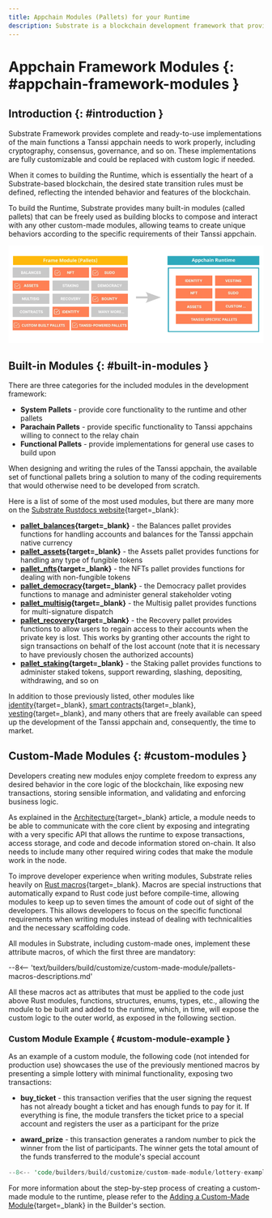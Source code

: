 ```yaml
---
title: Appchain Modules (Pallets) for your Runtime
description: Substrate is a blockchain development framework that provides modules (pallets) ready to be composed with the developer's custom logic in the appchain Runtime.
---
```


# Appchain Framework Modules {: #appchain-framework-modules }

## Introduction {: #introduction }

Substrate Framework provides complete and ready-to-use implementations of the main functions a Tanssi appchain needs to work properly, including cryptography, consensus, governance, and so on. These implementations are fully customizable and could be replaced with custom logic if needed.

When it comes to building the Runtime, which is essentially the heart of a Substrate-based blockchain, the desired state transition rules must be defined, reflecting the intended behavior and features of the blockchain.

To build the Runtime, Substrate provides many built-in modules (called pallets) that can be freely used as building blocks to compose and interact with any other custom-made modules, allowing teams to create unique behaviors according to the specific requirements of their Tanssi appchain.

![Built-in modules](/images/learn/framework/modules/modules-1.webp)

## Built-in Modules {: #built-in-modules }

There are three categories for the included modules in the development framework:

- **System Pallets** - provide core functionality to the runtime and other pallets
- **Parachain Pallets** - provide specific functionality to Tanssi appchains willing to connect to the relay chain
- **Functional Pallets** - provide implementations for general use cases to build upon

When designing and writing the rules of the Tanssi appchain, the available set of functional pallets bring a solution to many of the coding requirements that would otherwise need to be developed from scratch.

Here is a list of some of the most used modules, but there are many more on the [Substrate Rustdocs website](https://paritytech.github.io/substrate/){target=\_blank}:

- **[pallet_balances](https://paritytech.github.io/substrate/master/pallet_balances/index.html){target=\_blank}** - the Balances pallet provides functions for handling accounts and balances for the Tanssi appchain native currency
- **[pallet_assets](https://paritytech.github.io/substrate/master/pallet_assets/index.html){target=\_blank}** - the Assets pallet provides functions for handling any type of fungible tokens
- **[pallet_nfts](https://paritytech.github.io/substrate/master/pallet_nfts/index.html){target=\_blank}** - the NFTs pallet provides functions for dealing with non-fungible tokens
- **[pallet_democracy](https://paritytech.github.io/substrate/master/pallet_democracy/index.html){target=\_blank}** - the Democracy pallet provides functions to manage and administer general stakeholder voting
- **[pallet_multisig](https://paritytech.github.io/substrate/master/pallet_multisig/index.html){target=\_blank}** - the Multisig pallet provides functions for multi-signature dispatch
- **[pallet_recovery](https://paritytech.github.io/substrate/master/pallet_recovery/index.html){target=\_blank}** - the Recovery pallet provides functions to allow users to regain access to their accounts when the private key is lost. This works by granting other accounts the right to sign transactions on behalf of the lost account (note that it is necessary to have previously chosen the authorized accounts)
- **[pallet_staking](https://paritytech.github.io/substrate/master/pallet_staking/index.html){target=\_blank}** - the Staking pallet provides functions to administer staked tokens, support rewarding, slashing, depositing, withdrawing, and so on

In addition to those previously listed, other modules like [identity](https://paritytech.github.io/substrate/master/pallet_identity/index.html){target=\_blank}, [smart contracts](https://paritytech.github.io/substrate/master/pallet_contracts/index.html){target=\_blank}, [vesting](https://paritytech.github.io/substrate/master/pallet_vesting/index.html){target=\_blank}, and many others that are freely available can speed up the development of the Tanssi appchain and, consequently, the time to market.

## Custom-Made Modules {: #custom-modules }

Developers creating new modules enjoy complete freedom to express any desired behavior in the core logic of the blockchain, like exposing new transactions, storing sensible information, and validating and enforcing business logic.

As explained in the [Architecture](/learn/framework/architecture#client-runtime-communication){target=\_blank} article, a module needs to be able to communicate with the core client by exposing and integrating with a very specific API that allows the runtime to expose transactions, access storage, and code and decode information stored on-chain. It also needs to include many other required wiring codes that make the module work in the node.

To improve developer experience when writing modules, Substrate relies heavily on [Rust macros](https://doc.rust-lang.org/book/ch19-06-macros.html){target=\_blank}. Macros are special instructions that automatically expand to Rust code just before compile-time, allowing modules to keep up to seven times the amount of code out of sight of the developers. This allows developers to focus on the specific functional requirements when writing modules instead of dealing with technicalities and the necessary scaffolding code.

All modules in Substrate, including custom-made ones, implement these attribute macros, of which the first three are mandatory:

--8<-- 'text/builders/build/customize/custom-made-module/pallets-macros-descriptions.md'

All these macros act as attributes that must be applied to the code just above Rust modules, functions, structures, enums, types, etc., allowing the module to be built and added to the runtime, which, in time, will expose the custom logic to the outer world, as exposed in the following section.

### Custom Module Example { #custom-module-example }

As an example of a custom module, the following code (not intended for production use) showcases the use of the previously mentioned macros by presenting a simple lottery with minimal functionality, exposing two transactions:

- **buy_ticket** - this transaction verifies that the user signing the request has not already bought a ticket and has enough funds to pay for it. If everything is fine, the module transfers the ticket price to a special account and registers the user as a participant for the prize

- **award_prize** - this transaction generates a random number to pick the winner from the list of participants. The winner gets the total amount of the funds transferred to the module's special account

```rust
--8<-- 'code/builders/build/customize/custom-made-module/lottery-example.rs'
```

For more information about the step-by-step process of creating a custom-made module to the runtime, please refer to the [Adding a Custom-Made Module](/builders/build/customize/adding-custom-made-module/){target=\_blank} in the Builder's section.
